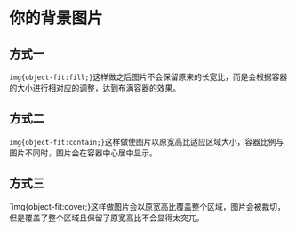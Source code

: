 # 你的背景图片

## 方式一
`img{object-fit:fill;}`这样做之后图片不会保留原来的长宽比，而是会根据容器的大小进行相对应的调整，达到布满容器的效果。
## 方式二
`img{object-fit:contain;}`这样做使图片以原宽高比适应区域大小，容器比例与图片不同时，图片会在容器中心居中显示。
## 方式三
`img{object-fit:cover;}这样做图片会以原宽高比覆盖整个区域，图片会被裁切，但是覆盖了整个区域且保留了原宽高比不会显得太突兀。
<!--stackedit_data:
eyJoaXN0b3J5IjpbLTIwNjI5MDg5MzNdfQ==
-->
